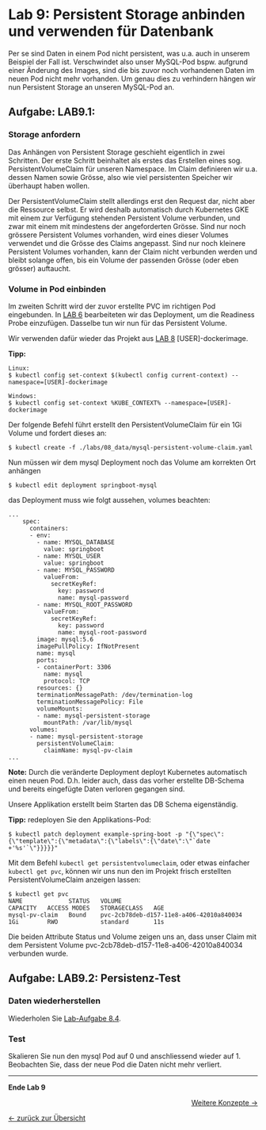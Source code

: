 # Lab 9: Persistent Storage anbinden und verwenden für Datenbank

Per se sind Daten in einem Pod nicht persistent, was u.a. auch in unserem Beispiel der Fall ist. Verschwindet also unser MySQL-Pod bspw. aufgrund einer Änderung des Images, sind die bis zuvor noch vorhandenen Daten im neuen Pod nicht mehr vorhanden. Um genau dies zu verhindern hängen wir nun Persistent Storage an unseren MySQL-Pod an.

## Aufgabe: LAB9.1:

### Storage anfordern

Das Anhängen von Persistent Storage geschieht eigentlich in zwei Schritten. Der erste Schritt beinhaltet als erstes das Erstellen eines sog. PersistentVolumeClaim für unseren Namespace. Im Claim definieren wir u.a. dessen Namen sowie Grösse, also wie viel persistenten Speicher wir überhaupt haben wollen.

Der PersistentVolumeClaim stellt allerdings erst den Request dar, nicht aber die Ressource selbst. Er wird deshalb automatisch durch Kubernetes GKE mit einem zur Verfügung stehenden Persistent Volume verbunden, und zwar mit einem mit mindestens der angeforderten Grösse. Sind nur noch grössere Persistent Volumes vorhanden, wird eines dieser Volumes verwendet und die Grösse des Claims angepasst. Sind nur noch kleinere Persistent Volumes vorhanden, kann der Claim nicht verbunden werden und bleibt solange offen, bis ein Volume der passenden Grösse (oder eben grösser) auftaucht.


### Volume in Pod einbinden

Im zweiten Schritt wird der zuvor erstellte PVC im richtigen Pod eingebunden. In [LAB 6](06_scale.md) bearbeiteten wir das Deployment, um die Readiness Probe einzufügen. Dasselbe tun wir nun für das Persistent Volume.

Wir verwenden dafür wieder das Projekt aus [LAB 8](08_database.md) [USER]-dockerimage. 

**Tipp:**

```
Linux:
$ kubectl config set-context $(kubectl config current-context) --namespace=[USER]-dockerimage
```

```
Windows:
$ kubectl config set-context %KUBE_CONTEXT% --namespace=[USER]-dockerimage
```

Der folgende Befehl führt erstellt den PersistentVolumeClaim für ein 1Gi Volume und fordert dieses an:
```
$ kubectl create -f ./labs/08_data/mysql-persistent-volume-claim.yaml
```
Nun müssen wir dem mysql Deployment noch das Volume am korrekten Ort anhängen

```
$ kubectl edit deployment springboot-mysql
```
das Deployment muss wie folgt aussehen, volumes beachten:
```
...
    spec:
      containers:
      - env:
        - name: MYSQL_DATABASE
          value: springboot
        - name: MYSQL_USER
          value: springboot
        - name: MYSQL_PASSWORD
          valueFrom:
            secretKeyRef:
              key: password
              name: mysql-password
        - name: MYSQL_ROOT_PASSWORD
          valueFrom:
            secretKeyRef:
              key: password
              name: mysql-root-password
        image: mysql:5.6
        imagePullPolicy: IfNotPresent
        name: mysql
        ports:
        - containerPort: 3306
          name: mysql
          protocol: TCP
        resources: {}
        terminationMessagePath: /dev/termination-log
        terminationMessagePolicy: File
        volumeMounts:
        - name: mysql-persistent-storage
          mountPath: /var/lib/mysql
      volumes:
      - name: mysql-persistent-storage
        persistentVolumeClaim:
          claimName: mysql-pv-claim
...
```

**Note:** Durch die veränderte Deployment deployt Kubernetes automatisch einen neuen Pod. D.h. leider auch, dass das vorher erstellte DB-Schema und bereits eingefügte Daten verloren gegangen sind.

Unsere Applikation erstellt beim Starten das DB Schema eigenständig.

**Tipp:** redeployen Sie den Applikations-Pod:

```
$ kubectl patch deployment example-spring-boot -p "{\"spec\":{\"template\":{\"metadata\":{\"labels\":{\"date\":\"`date +'%s'`\"}}}}}"
```

Mit dem Befehl `kubectl get persistentvolumeclaim`, oder etwas einfacher `kubectl get pvc`, können wir uns nun den im Projekt frisch erstellten PersistentVolumeClaim anzeigen lassen:
```
$ kubectl get pvc
NAME             STATUS   VOLUME                                     CAPACITY   ACCESS MODES   STORAGECLASS   AGE
mysql-pv-claim   Bound    pvc-2cb78deb-d157-11e8-a406-42010a840034   1Gi        RWO            standard       11s
```
Die beiden Attribute Status und Volume zeigen uns an, dass unser Claim mit dem Persistent Volume pvc-2cb78deb-d157-11e8-a406-42010a840034 verbunden wurde.


## Aufgabe: LAB9.2: Persistenz-Test

### Daten wiederherstellen

Wiederholen Sie [Lab-Aufgabe 8.4](08_database.md#l%C3%B6sung-lab84).


### Test

Skalieren Sie nun den mysql Pod auf 0 und anschliessend wieder auf 1. Beobachten Sie, dass der neue Pod die Daten nicht mehr verliert.

---

**Ende Lab 9**

<p width="100px" align="right"><a href="10_additional_concepts.md">Weitere Konzepte →</a></p>

[← zurück zur Übersicht](../README.md)
